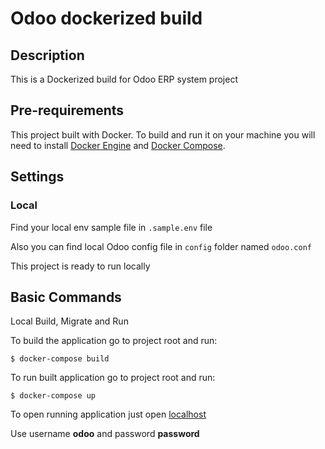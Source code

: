# Odoo dockerized build

## Description

This is a Dockerized build for Odoo ERP system project

## Pre-requirements

This project built with Docker. To build and run it on your machine you
will need to install [Docker
Engine](https://docs.docker.com/engine/install/) and [Docker
Compose](https://docs.docker.com/compose/install/).

## Settings

### Local

Find your local env sample file in `.sample.env` file

Also you can find local Odoo config file in `config` folder
named `odoo.conf`

This project is ready to run locally

## Basic Commands

Local Build, Migrate and Run

To build the application go to project root and run:

    $ docker-compose build

To run built application go to project root and run:

    $ docker-compose up

To open running application just open [localhost](http://localhost:8069)

Use username **odoo** and password **password**

